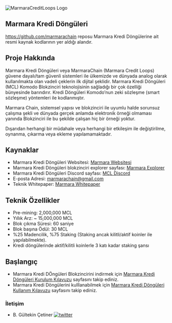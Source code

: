 ![MarmaraCreditLoops Logo](https://raw.githubusercontent.com/marmarachain/Marmara-v.1.0/master/MCL-Logo.png "Marmara Credit Loops Logo")

## Marmara Kredi Döngüleri
https://github.com/marmarachain reposu Marmara Kredi Döngülerine ait resmi kaynak kodlarının yer aldığı alandır.

## Proje Hakkında
Marmara Kredi Döngüleri veya MarmaraChain (Marmara Credit Loops) güvene dayalı/tam güvenli sistemleri ile ülkemizde ve dünyada analog olarak kullanılmakta olan vadeli çeklerin ilk dijital şeklidir. Marmara Kredi Döngüleri (MCL) Komodo Blokzinciri teknolojisinin sağladığı bir çok özelliği bünyesinde barındırır. Kredi Döngüleri Komodo’nun zeki sözleşme (smart sözleşme) yöntemleri ile kodlanmıştır. 

Marmara Chain, sistemsel yapısı ve blokzinciri ile uyumlu halde sorunsuz çalışma şekli ve dünyada gerçek anlamda elektronik örneği olmaması yanında Blokzinciri ile bu şekilde çalışan hiç bir örneği yoktur.

Dışarıdan herhangi bir müdahale veya herhangi bir etkileşim ile değiştirilme, oynanma, çıkarma veya ekleme yapılamamaktadır.

## Kaynaklar

- Marmara Kredi Döngüleri Websitesi: [Marmara Websitesi](http://marmara.io/)
- Marmara Kredi Döngüleri blokzinciri explorer sayfası: [Marmara Explorer](http://explorer.marmara.io/)
- Marmara Kredi Döngüleri Discord sayfası: [MCL Discord](https://discord.com/invite/DZDPAd)
- E-posta Adresi: [marmarachain@gmail.com](mailto:marmarachain@gmail.com)
- Teknik Whitepaper: [Marmara Whitepaper](http://marmara.io/IMSS2019_WhitePaper_English.pdf)


## Teknik Özellikler
- Pre-mining: 2,000,000 MCL
- Yıllık Arz: ~ 15,000,000 MCL
- Blok çıkma Süresi: 60 saniye
- Blok başına Ödül:  30 MCL
- %25 Madencilik, %75 Staking (Staking ancak kilitli/aktif koinler ile yapılabilmekte).
- Kredi döngülerinde aktif/kilitli koinlerle 3 katı kadar staking şansı

## Başlangıç

- Marmara Kredi DÖngüleri Blokzincirini indirmek için [Marmara Kredi Döngüleri Kurulum Kılavuzu](https://github.com/marmarachain/Marmara-v.1.0/blob/master/MCLInstallationGuide_TR.md) sayfasını takip ediniz.
- Marmara Kredi Döngülerini kulllanabilmek için [Marmara Kredi Döngüleri Kullanım Kılavuzu](https://github.com/marmarachain/Marmara-v.1.0/blob/master/MCLUsageGuide_TR.md) sayfasını takip ediniz.

### İletişim
- B. Gültekin Çetiner [![twitter](https://img.shields.io/twitter/follow/drcetiner?style=social)](https://twitter.com/drcetiner )
